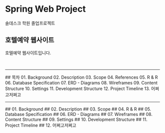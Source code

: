 # Spring Web Project
솔데스크 학원 졸업프로젝트

## 호텔예약 웹사이트
호텔예약 웹사이트입니다.

<br>
<hr>
## 목차
01. Background
02. Description
03. Scope
04. References
05. R & R
06. Database Specification
07. ERD - Diagrams
08. Wireframes
09. Content Structure
10. Settings
11. Development Structure
12. Project Timeline
13. 어쩌고저쩌고
<br>

<hr>
## 01. Background
## 02. Description
## 03. Scope
## 04. R & R
## 05. Database Specification
## 06. ERD - Diagrams
## 07. Wireframes
## 08. Content Structure
## 09. Settings
## 10. Development Structure
## 11. Project Timeline
## 12. 어쩌고저쩌고
 <br>
